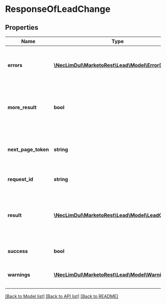 # ResponseOfLeadChange

## Properties

Name | Type | Description | Notes
------------ | ------------- | ------------- | -------------
**errors** | [**\NecLimDul\MarketoRest\Lead\Model\Error[]**](Error.md) | Array of errors that occurred if the request was unsuccessful | 
**more_result** | **bool** | Boolean indicating if there are more results in subsequent pages | [optional] 
**next_page_token** | **string** | Paging token given if the result set exceeded the allowed batch size | [optional] 
**request_id** | **string** | Id of the request made | 
**result** | [**\NecLimDul\MarketoRest\Lead\Model\LeadChange[]**](LeadChange.md) | Array of results for individual records in the operation, may be empty | 
**success** | **bool** | Whether the request succeeded | 
**warnings** | [**\NecLimDul\MarketoRest\Lead\Model\Warning[]**](Warning.md) | Array of warnings given for the operation | 

[[Back to Model list]](../README.md#documentation-for-models) [[Back to API list]](../README.md#documentation-for-api-endpoints) [[Back to README]](../README.md)
